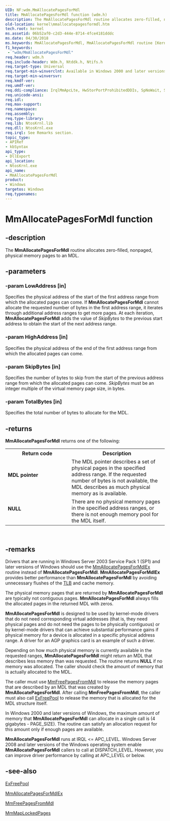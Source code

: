 ```yaml
---
UID: NF:wdm.MmAllocatePagesForMdl
title: MmAllocatePagesForMdl function (wdm.h)
description: The MmAllocatePagesForMdl routine allocates zero-filled, nonpaged, physical memory pages to an MDL.
old-location: kernel\mmallocatepagesformdl.htm
tech.root: kernel
ms.assetid: 06b52af0-c2d3-444e-8714-4fce4181dddc
ms.date: 04/30/2018
ms.keywords: MmAllocatePagesForMdl, MmAllocatePagesForMdl routine [Kernel-Mode Driver Architecture], k106_bb9bac91-62a6-45f8-9133-0d23eda07b1e.xml, kernel.mmallocatepagesformdl, wdm/MmAllocatePagesForMdl
f1_keywords:
 - "wdm/MmAllocatePagesForMdl"
req.header: wdm.h
req.include-header: Wdm.h, Ntddk.h, Ntifs.h
req.target-type: Universal
req.target-min-winverclnt: Available in Windows 2000 and later versions of Windows; however, MmAllocatePagesForMdlEx should be used instead of MmAllocatePagesForMdl in Windows Server 2003 Service Pack 1 (SP1) and later versions of Windows.
req.target-min-winversvr: 
req.kmdf-ver: 
req.umdf-ver: 
req.ddi-compliance: IrqlMmApcLte, HwStorPortProhibitedDDIs, SpNoWait, StorPortStartIo
req.unicode-ansi: 
req.idl: 
req.max-support: 
req.namespace: 
req.assembly: 
req.type-library: 
req.lib: NtosKrnl.lib
req.dll: NtosKrnl.exe
req.irql: See Remarks section.
topic_type:
- APIRef
- kbSyntax
api_type:
- DllExport
api_location:
- NtosKrnl.exe
api_name:
- MmAllocatePagesForMdl
product:
- Windows
targetos: Windows
req.typenames: 
---
```


# MmAllocatePagesForMdl function


## -description


The <b>MmAllocatePagesForMdl</b> routine allocates zero-filled, nonpaged, physical memory pages to an MDL.


## -parameters




### -param LowAddress [in]

Specifies the physical address of the start of the first address range from which the allocated pages can come. If <b>MmAllocatePagesForMdl</b> cannot allocate the requested number of bytes in the first address range, it iterates through additional address ranges to get more pages. At each iteration, <b>MmAllocatePagesForMdl</b> adds the value of <i>SkipBytes</i> to the previous start address to obtain the start of the next address range.


### -param HighAddress [in]

Specifies the physical address of the end of the first address range from which the allocated pages can come. 


### -param SkipBytes [in]

Specifies the number of bytes to skip from the start of the previous address range from which the allocated pages can come. <i>SkipBytes</i> must be an integer multiple of the virtual memory page size, in bytes. 


### -param TotalBytes [in]

Specifies the total number of bytes to allocate for the MDL. 


## -returns



<b>MmAllocatePagesForMdl</b> returns one of the following:

<table>
<tr>
<th>Return code</th>
<th>Description</th>
</tr>
<tr>
<td width="40%">
<dl>
<dt><b>MDL pointer</b></dt>
</dl>
</td>
<td width="60%">
The MDL pointer describes a set of physical pages in the specified address range. If the requested number of bytes is not available, the MDL describes as much physical memory as is available. 

</td>
</tr>
<tr>
<td width="40%">
<dl>
<dt><b><b>NULL</b></b></dt>
</dl>
</td>
<td width="60%">
There are no physical memory pages in the specified address ranges, or there is not enough memory pool for the MDL itself. 

</td>
</tr>
</table>
 




## -remarks



Drivers that are running in Windows Server 2003 Service Pack 1 (SP1) and later versions of Windows should use the <a href="https://docs.microsoft.com/windows-hardware/drivers/ddi/wdm/nf-wdm-mmallocatepagesformdlex">MmAllocatePagesForMdlEx</a> routine instead of <b>MmAllocatePagesForMdl</b>. <b>MmAllocatePagesForMdlEx</b> provides better performance than <b>MmAllocatePagesForMdl</b> by avoiding unnecessary flushes of the <a href="https://docs.microsoft.com/windows-hardware/drivers/">TLB</a> and cache memory.

The physical memory pages that are returned by <b>MmAllocatePagesForMdl</b> are typically not contiguous pages. <b>MmAllocatePagesForMdl</b> always fills the allocated pages in the returned MDL with zeros.

<b>MmAllocatePagesForMdl</b> is designed to be used by kernel-mode drivers that do not need corresponding virtual addresses (that is, they need physical pages and do not need the pages to be physically contiguous) or by kernel-mode drivers that can achieve substantial performance gains if physical memory for a device is allocated in a specific physical address range. A driver for an AGP graphics card is an example of such a driver.

Depending on how much physical memory is currently available in the requested ranges, <b>MmAllocatePagesForMdl</b> might return an MDL that describes less memory than was requested. The routine returns <b>NULL</b> if no memory was allocated. The caller should check the amount of memory that is actually allocated to the MDL. 

The caller must use <a href="https://docs.microsoft.com/windows-hardware/drivers/ddi/wdm/nf-wdm-mmfreepagesfrommdl">MmFreePagesFromMdl</a> to release the memory pages that are described by an MDL that was created by <b>MmAllocatePagesForMdl</b>. After calling <b>MmFreePagesFromMdl</b>, the caller must also call <a href="https://docs.microsoft.com/windows-hardware/drivers/ddi/ntddk/nf-ntddk-exfreepool">ExFreePool</a> to release the memory that is allocated for the MDL structure itself.

In Windows 2000 and later versions of Windows, the maximum amount of memory that <b>MmAllocatePagesForMdl</b> can allocate in a single call is (4 gigabytes - PAGE_SIZE). The routine can satisfy an allocation request for this amount only if enough pages are available.

<b>MmAllocatePagesForMdl</b> runs at IRQL <= APC_LEVEL. Windows Server 2008 and later versions of the Windows operating system enable <b>MmAllocatePagesForMdl</b> callers to call at DISPATCH_LEVEL. However, you can improve driver performance by calling at APC_LEVEL or below. 




## -see-also




<a href="https://docs.microsoft.com/windows-hardware/drivers/ddi/ntddk/nf-ntddk-exfreepool">ExFreePool</a>



<a href="https://docs.microsoft.com/windows-hardware/drivers/ddi/wdm/nf-wdm-mmallocatepagesformdlex">MmAllocatePagesForMdlEx</a>



<a href="https://docs.microsoft.com/windows-hardware/drivers/ddi/wdm/nf-wdm-mmfreepagesfrommdl">MmFreePagesFromMdl</a>



<a href="https://docs.microsoft.com/windows-hardware/drivers/ddi/wdm/nf-wdm-mmmaplockedpages">MmMapLockedPages</a>
 

 

